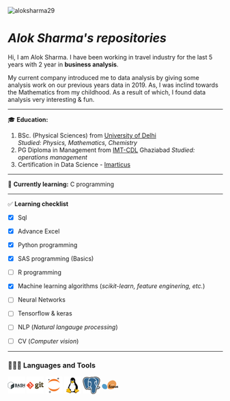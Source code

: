  <p align="left"> <img src="https://komarev.com/ghpvc/?username=aloksharma29" alt="aloksharma29" /> </p>

# _**Alok Sharma's**_ _repositories_

Hi, I am Alok Sharma. I have been working in travel industry for the last 5 years with 2 year in **business analysis**. 

My current company introduced me to data analysis by giving some analysis work on our previous years data in 2019. As, I was inclind towards the Mathematics from my childhood. As a result of which, I found data analysis very interesting & fun.

---
:mortar_board: **Education:**
 
1. BSc. (Physical Sciences) from [University of Delhi](http://dsc.du.ac.in/)    
_Studied: Physics, Mathematics, Chemistry_
2. PG Diploma in Management from [IMT-CDL](https://www.imtcdl.ac.in/) Ghaziabad
_Studied: operations management_
3. Certification in Data Science - [Imarticus](https://imarticus.org/data-science-prodegree/)

---
:seedling: **Currently learning:** C programming

---
:white_check_mark: **Learning checklist**
 - [x] Sql
 - [x] Advance Excel
 - [x] Python programming
 - [x] SAS programming (Basics)
 - [ ] R programming
 - [x] Machine learning algorithms (_scikit-learn, feature enginering, etc._)
 - [ ] Neural Networks
 - [ ] Tensorflow & keras
 - [ ] NLP (_Natural langauge processing_)
 - [ ] CV (_Computer vision_)







---
 
  ### 👨🏻‍💻 Languages and Tools <br />
  <code><img height="40" src="https://raw.githubusercontent.com/github/explore/80688e429a7d4ef2fca1e82350fe8e3517d3494d/topics/bash/bash.png"></code>
  <code><img height="40" src="https://raw.githubusercontent.com/github/explore/80688e429a7d4ef2fca1e82350fe8e3517d3494d/topics/git/git.png"></code>
  <code><img height="40" src="https://raw.githubusercontent.com/github/explore/80688e429a7d4ef2fca1e82350fe8e3517d3494d/topics/jupyter-notebook/jupyter-notebook.png"></code>
  <code><img height="40" src="https://raw.githubusercontent.com/github/explore/80688e429a7d4ef2fca1e82350fe8e3517d3494d/topics/linux/linux.png"></code>
  <code><img height="40" src="https://raw.githubusercontent.com/github/explore/80688e429a7d4ef2fca1e82350fe8e3517d3494d/topics/postgresql/postgresql.png"></code>
  <code><img height="40" src="https://raw.githubusercontent.com/github/explore/80688e429a7d4ef2fca1e82350fe8e3517d3494d/topics/scikit-learn/scikit-learn.png"></code>

  <!--
  <code><img height="40" src="https://raw.githubusercontent.com/github/explore 80688e429a7d4ef2fca1e82350fe8e3517d3494d/topics/tensorflow/tensorflow.png"></code>
  <code><img height="40" src="https://raw.githubusercontent.com/github/explore/80688e429a7d4ef2fca1e82350fe8e3517d3494d/topics/python/python.png"></code> 
  <code><img height="40" src="https://raw.githubusercontent.com/github/explore/80688e429a7d4ef2fca1e82350fe8e3517d3494d/topics/django/django.png"></code>
  <code><img height="40" src="https://raw.githubusercontent.com/github/explore/80688e429a7d4ef2fca1e82350fe8e3517d3494d/topics/java/java.png"></code>
  <code><img height="40" src="https://raw.githubusercontent.com/github/explore/80688e429a7d4ef2fca1e82350fe8e3517d3494d/topics/docker/docker.png"></code>
  <code><img height="40" src="https://raw.githubusercontent.com/github/explore/80688e429a7d4ef2fca1e82350fe8e3517d3494d/topics/maven/maven.png"></code>
  <code><img height="40" src="https://raw.githubusercontent.com/github/explore/80688e429a7d4ef2fca1e82350fe8e3517d3494d/topics/mongodb/mongodb.png"></code>
  -->
  
<!---
aloksharma29/aloksharma29 is a ✨ special ✨ repository because its `README.md` (this file) appears on your GitHub profile.
You can click the Preview link to take a look at your changes.
alok
--->
